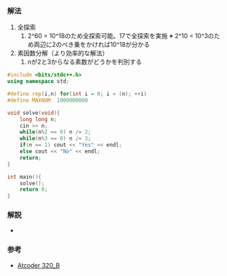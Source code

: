 ### 解法
1. 全探索
   1. 2^60 = 10^18のため全探索可能。17で全探索を実施
   ※ 2^10 = 10^3のため両辺に2のべき乗をかければ10^18が分かる
2. 素因数分解（より効率的な解法）
   1. nが2と3からなる素数がどうかを判別する

``` cpp
#include <bits/stdc++.h>
using namespace std;

#define rep(i,n) for(int i = 0; i < (n); ++i)
#define MAXNUM  1000000000

void solve(void){
    long long n;
    cin >> n;
    while(n%2 == 0) n /= 2;
    while(n%3 == 0) n /= 3;
    if(n == 1) cout << "Yes" << endl;
    else cout << "No" << endl;
    return;
}

int main(){
    solve();
    return 0;
}

```

### 解説
- 
### 参考
- [Atcoder 320_B](https://atcoder.jp/contests/abc320/tasks/abc320_b)